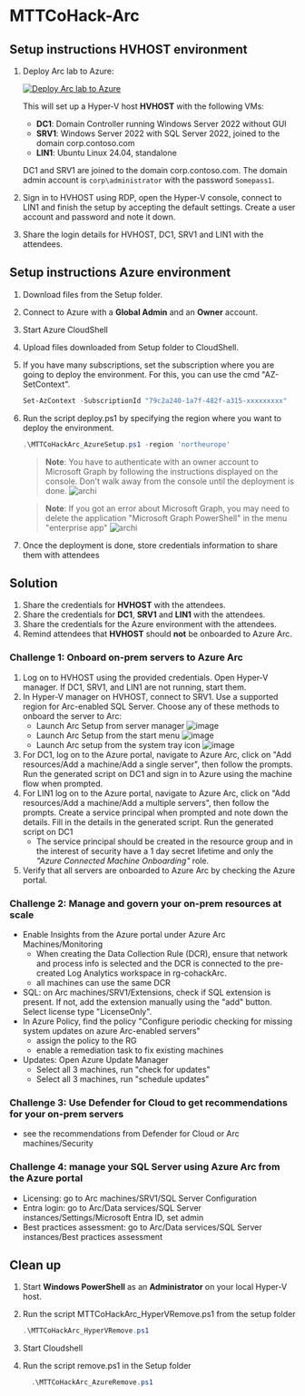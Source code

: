 # MTTCoHack-Arc

## Setup instructions HVHOST environment

1. Deploy Arc lab to Azure: 
    
    [![Deploy Arc lab to Azure](https://raw.githubusercontent.com/jkulbe-msft/MTTCoHack-Arc-coach/main/images/deploytoazure.svg?sanitize=true)](https://portal.azure.com/#create/Microsoft.Template/uri/https%3A%2F%2Fraw.githubusercontent.com%2Fjkulbe-msft%2FMTTCoHack-Arc-coach%2Fmain%2Fazuredeploy.json)
   
   This will set up a Hyper-V host **HVHOST** with the following VMs:
   - **DC1**: Domain Controller running Windows Server 2022 without GUI
   - **SRV1**: Windows Server 2022 with SQL Server 2022, joined to the domain corp.contoso.com
   - **LIN1**: Ubuntu Linux 24.04, standalone 

    DC1 and SRV1 are joined to the domain corp.contoso.com. The domain admin account is `corp\administrator` with the password `Somepass1`.

2. Sign in to HVHOST using RDP, open the Hyper-V console, connect to LIN1 and finish the setup by accepting the default settings. Create a user account and password and note it down.

3. Share the login details for HVHOST, DC1, SRV1 and LIN1 with the attendees.

## Setup instructions Azure environment

1. Download files from the Setup folder.

2. Connect to Azure with a **Global Admin** and an **Owner** account.

3. Start Azure CloudShell

4. Upload files downloaded from Setup folder to CloudShell. 

5. If you have many subscriptions, set the subscription where you are going to deploy the environment. For this, you can use the cmd "AZ-SetContext".
    
    ```powershell
    Set-AzContext -SubscriptionId "79c2a240-1a7f-482f-a315-xxxxxxxxx"
    ```

6. Run the script deploy.ps1 by specifying the region where you want to deploy the environment.
     
     ```powershell
    .\MTTCoHackArc_AzureSetup.ps1 -region 'northeurope'
    ```
  
   >**Note**: You have to authenticate with an owner account to Microsoft Graph by following the instructions displayed on the console. Don't walk away from the console until the deployment is done.
   >![archi](./images/graph-auth.png)

   >**Note**: If you got an error about Microsoft Graph, you may need to delete the application "Microsoft Graph PowerShell" in the menu "enterprise app"
   >![archi](./images/powershellapp.png)

7. Once the deployment is done, store credentials information to share them with attendees

## Solution
1. Share the credentials for **HVHOST** with the attendees.
2. Share the credentials for **DC1**, **SRV1** and **LIN1** with the attendees.
3. Share the credentials for the Azure environment with the attendees.
4. Remind attendees that **HVHOST** should **not** be onboarded to Azure Arc.

### Challenge 1: Onboard on-prem servers to Azure Arc
1. Log on to HVHOST using the provided credentials. Open Hyper-V manager. If DC1, SRV1, and LIN1 are not running, start them.
2. In Hyper-V manager on HVHOST, connect to SRV1. Use a supported region for Arc-enabled SQL Server. Choose any of these methods to onboard the server to Arc:
    - Launch Arc Setup from server manager ![image](./images/SRV1_Arc1.png)
    - Launch Arc Setup from the start menu ![image](./images/SRV1_Arc2.png)
    - Launch Arc setup from the system tray icon ![image](./images/SRV1_Arc3.png)
3. For DC1, log on to the Azure portal, navigate to Azure Arc, click on "Add resources/Add a machine/Add a single server", then follow the prompts. Run the generated script on DC1 and sign in to Azure using the machine flow when prompted.
4. For LIN1 log on to the Azure portal, navigate to Azure Arc, click on "Add resources/Add a machine/Add a multiple servers", then follow the prompts. Create a service principal when prompted and note down the details. Fill in the details in the generated script. Run the generated script on DC1
    - The service principal should be created in the resource group and in the interest of security have a 1 day secret lifetime and only the *"Azure Connected Machine Onboarding"* role.
5. Verify that all servers are onboarded to Azure Arc by checking the Azure portal.

### Challenge 2: Manage and govern your on-prem resources at scale
- Enable Insights from the Azure portal under Azure Arc Machines/Monitoring
  - When creating the Data Collection Rule (DCR), ensure that network and process info is selected and the DCR is connected to the pre-created Log Analytics workspace in rg-cohackArc.
  - all machines can use the same DCR
- SQL: on Arc machines/SRV1/Extensions, check if SQL extension is present. If not, add the extension manually using the "add" button. Select license type "LicenseOnly".
- In Azure Policy, find the policy "Configure periodic checking for missing system updates on azure Arc-enabled servers"
  - assign the policy to the RG
  - enable a remediation task to fix existing machines
- Updates: Open Azure Update Manager
  - Select all 3 machines, run "check for updates"
  - Select all 3 machines, run "schedule updates"
  
### Challenge 3: Use Defender for Cloud to get recommendations for your on-prem servers
- see the recommendations from Defender for Cloud or Arc machines/Security
### Challenge 4: manage your SQL Server using Azure Arc from the Azure portal
- Licensing: go to Arc machines/SRV1/SQL Server Configuration
- Entra login: go to Arc/Data services/SQL Server instances/Settings/Microsoft Entra ID, set admin
- Best practices assessment: go to Arc/Data services/SQL Server instances/Best practices assessment

## Clean up

1. Start **Windows PowerShell** as an **Administrator** on your local Hyper-V host.

2. Run the script MTTCoHackArc_HyperVRemove.ps1 from the setup folder
    ```powershell 
    .\MTTCoHackArc_HyperVRemove.ps1
    ```

3. Start Cloudshell

4. Run the script remove.ps1 in the Setup folder
    ```powershell
      .\MTTCoHackArc_AzureRemove.ps1
    ```